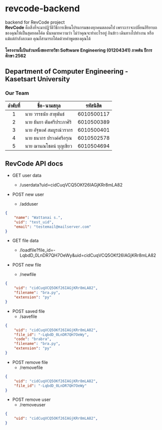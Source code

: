 # revcode-backend
backend for RevCode project
<br>
    <b>RevCode</b>   คือสิ่งที่จะมาปฏิวัติวิธีการเขียนโปรแกรมของทุกคนตลอดไป เพราะเราจะเปลี่ยนอิริยาบถของคุณให้เป็นสุดยอดโค้ด นั่นหมายความว่า ไม่ว่าคุณจะทำอะไรอยู่ กินข้าว เดินทางไปทำงาน หรือแม้แต่กำลังละเมอ คุณก็สามารถโค้ดด้วยคำพูดของคุณได้

#### โครงงานนี้เป้นส่วนหนึ่งของรายวิชา Software Engineering (01204341) ภาคต้น ปีการศึกษา 2562 
## Department of Computer Engineering - Kasetsart University

### Our Team
ลำดับที่ | ชื่อ-นามสกุล |  รหัสนิสิต 
:---:|---|:------:
1|นาย วรรธนัย สาธุพันธ์|6010500117
2|นาย ธันยา ตันศรีประภาศิริ|6010500389
3|นาย อัฐพงศ์ สมบูรณ์วรากร|6010500401
4|นาย ธนากร ปรางค์ศรีอรุณ|6010502578
5|นาย ฌานณโชตน์ บุญเขียว|6010504694

## RevCode API docs

* GET user data
 	* /userdata?uid=cidCuqVCQ5OKf26IAGjKRr8mLA82
	
* POST new user
	* /adduser
```json
{
	"name": "Wattanai s.",
	"uid": "test_uid",
	"email": "testemail@mailserver.com"
}
```

* GET file data
	* /loadfile?file_id=-LqbdD_0LnDR7QH7OeWy&uid=cidCuqVCQ5OKf26IAGjKRr8mLA82

* POST new file
	* /newfile
```json
{
	"uid": "cidCuqVCQ5OKf26IAGjKRr8mLA82",
	"filename": "bra.py", 
	"extension": "py"
}
```

* POST saved file
	* /savefile
```json
{
	"uid": "cidCuqVCQ5OKf26IAGjKRr8mLA82",
	"file_id": "-LqbdD_0LnDR7QH7OeWy",
	"code": "brabra", 
	"filename": "bra.py", 
	"extension": "py"
}
```

* POST remove file
	* /removefile
```json
{
	"uid": "cidCuqVCQ5OKf26IAGjKRr8mLA82",
	"file_id": "-LqbdD_0LnDR7QH7OeWy"
}
```

* POST remove user
	* /removeuser
```json
{
	"uid": "cidCuqVCQ5OKf26IAGjKRr8mLA82",
}
```
